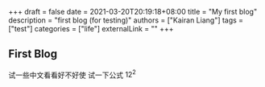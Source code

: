 +++ 
draft = false
date = 2021-03-20T20:19:18+08:00
title = "My first blog"
description = "first blog (for testing)"
authors = ["Kairan Liang"]
tags = ["test"]
categories = ["life"]
externalLink = ""
+++
## First Blog

试一些中文看看好不好使
试一下公式
$12^2$
